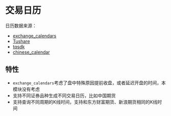 # 交易日历

日历数据来源：

- [exchange_calendars](https://github.com/gerrymanoim/exchange_calendars)
- [Tushare](https://tushare.pro/)
- [tqsdk](https://www.shinnytech.com/)
- [chinese_calendar](https://pypi.org/project/chinesecalendar/)

## 特性

- `exchange_calendars`考虑了盘中特殊原因提前收盘，或者延迟开盘的时间，本模块没有考虑
- 支持不同证券品种生成不同交易日历，比如中国期货
- 支持查询不同周期的K线时间，支持和东方财富期货、新浪期货相同的K线时间
